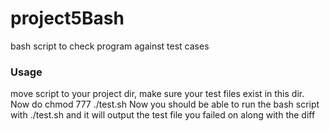 # project5Bash
bash script to check program against test cases

<h3>Usage</h3>
move script to your project dir, make sure your
test files exist in this dir. Now do
chmod 777 ./test.sh
Now you should be able to run the bash script with
./test.sh
and it will output the test file you failed on 
along with the diff

